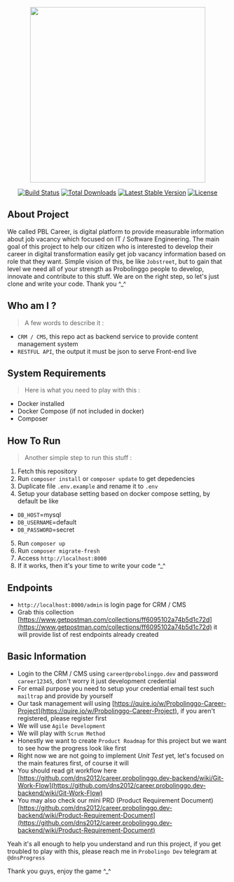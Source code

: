 <p align="center"><img src="https://res.cloudinary.com/dtfbvvkyp/image/upload/v1566331377/laravel-logolockup-cmyk-red.svg" width="400"></p>

<p align="center">
<a href="https://travis-ci.org/laravel/framework"><img src="https://travis-ci.org/laravel/framework.svg" alt="Build Status"></a>
<a href="https://packagist.org/packages/laravel/framework"><img src="https://poser.pugx.org/laravel/framework/d/total.svg" alt="Total Downloads"></a>
<a href="https://packagist.org/packages/laravel/framework"><img src="https://poser.pugx.org/laravel/framework/v/stable.svg" alt="Latest Stable Version"></a>
<a href="https://packagist.org/packages/laravel/framework"><img src="https://poser.pugx.org/laravel/framework/license.svg" alt="License"></a>
</p>

## About Project
We called PBL Career, is digital platform to provide measurable information about job vacancy which focused on IT / Software Engineering. The main goal of this project to help our citizen who is interested to develop their career in digital transformation easily get job vacancy information based on role that they want. Simple vision of this, be like `Jobstreet`, but to gain that level we need all of your strength as Probolinggo people to develop, innovate and contribute to this stuff. We are on the right step, so let's just clone and write your code. Thank you ^_^

## Who am I ?
> A few words to describe it :
* `CRM / CMS`, this repo act as backend service to provide content management system
* `RESTFUL API`, the output it must be json to serve Front-end live

## System Requirements
> Here is what you need to play with this :
* Docker installed
* Docker Compose (if not included in docker)
* Composer

## How To Run
> Another simple step to run this stuff :
1. Fetch this repository
2. Run `composer install` or `composer update` to get depedencies
3. Duplicate file `.env.example` and rename it to `.env`
4. Setup your database setting based on docker compose setting, by default be like
* `DB_HOST`=mysql
* `DB_USERNAME`=default
* `DB_PASSWORD`=secret
5. Run `composer up`
6. Run `composer migrate-fresh`
7. Access `http://localhost:8000`
8. If it works, then it's your time to write your code ^_^

## Endpoints
* `http://localhost:8000/admin` is login page for CRM / CMS
* Grab this collection [https://www.getpostman.com/collections/ff6095102a74b5d1c72d](https://www.getpostman.com/collections/ff6095102a74b5d1c72d)  it will provide list of rest endpoints already created

## Basic Information
* Login to the CRM / CMS using `career@probolinggo.dev` and password `career12345`, don't worry it just development credential
* For email purpose you need to setup your credential email test such `mailtrap` and provide by yourself
* Our task management will using [https://quire.io/w/Probolinggo-Career-Project](https://quire.io/w/Probolinggo-Career-Project), if you aren't registered, please register first
* We will use `Agile Development`
* We will play with `Scrum Method`
* Honestly we want to create `Product Roadmap` for this project but we want to see how the progress look like first
* Right now we are not going to implement *Unit Test* yet, let's focused on the main features first, of course it will
* You should read git workflow here [https://github.com/dns2012/career.probolinggo.dev-backend/wiki/Git-Work-Flow](https://github.com/dns2012/career.probolinggo.dev-backend/wiki/Git-Work-Flow)
* You may also check our mini PRD (Product Requirement Document) [https://github.com/dns2012/career.probolinggo.dev-backend/wiki/Product-Requirement-Document](https://github.com/dns2012/career.probolinggo.dev-backend/wiki/Product-Requirement-Document)


Yeah it's all enough to help you understand and run this project, if you get troubled to play with this, please reach me in `Probolingo Dev` telegram at `@dnsProgress`

Thank you guys, enjoy the game ^_^
